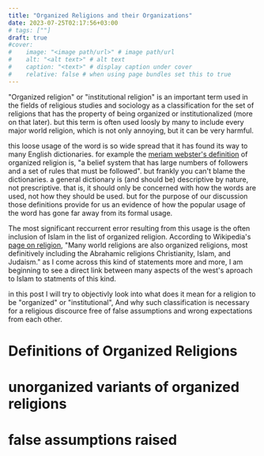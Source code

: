 ```yaml
---
title: "Organized Religions and their Organizations"
date: 2023-07-25T02:17:56+03:00
# tags: [""]
draft: true
#cover:
#    image: "<image path/url>" # image path/url
#    alt: "<alt text>" # alt text
#    caption: "<text>" # display caption under cover
#    relative: false # when using page bundles set this to true
---
```


"Organized religion" or "institutional religion" is an important term used in the fields of religious studies and sociology as a classification for the set of religions that has the property of being organized or institutionalized (more on that later). but this term is often used loosly by many to include every major world religion, which is not only annoying, but it can be very harmful.

this loose usage of the word is so wide spread that it has found its way to many English dictionaries. for example the [meriam webster's definition](https://www.merriam-webster.com/dictionary/organized%20religion) of organized religion is, "a belief system that has large numbers of followers and a set of rules that must be followed". but frankly you can't blame the dictionaries. a general dictionary is (and should be) descriptive by nature, not prescriptive. that is, it should only be concerned with how the words are used, not how they should be used. but for the purpose of our discussion those definitions provide for us an evidence of how the popular usage of the word has gone far away from its formal usage.

The most significant reccurrent error resulting from this usage is the often inclusion of Islam in the list of organized religion. According to Wikipedia's [page on  religion](https://en.wikipedia.org/wiki/Religion), "Many world religions are also organized religions, most definitively including the Abrahamic religions Christianity, Islam, and Judaism." as I come across this kind of statements more and more, I am beginning to see a direct link between many aspects of the west's aproach to Islam to statments of this kind.

in this post I will try to objectivly look into what does it mean for a religion to be "organized" or "institutional", And why such classification is necessary for a religious discource free of false assumptions and wrong expectations from each other.

# Definitions of Organized Religions

# unorganized variants of organized religions

# false assumptions raised 

